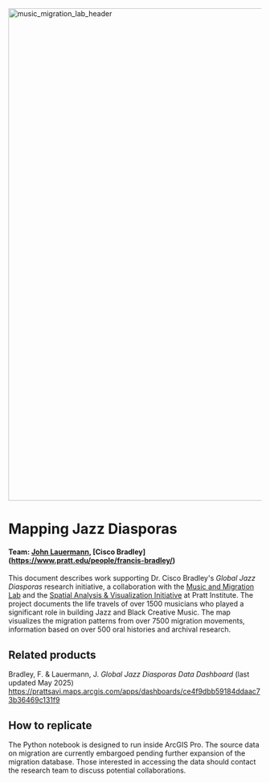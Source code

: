 <img width="2500" height="978" alt="music_migration_lab_header" src="https://github.com/user-attachments/assets/6e993bbb-cc74-4081-947c-6c4de8c7f83f" />


# Mapping Jazz Diasporas

#### Team: [John Lauermann](https://www.pratt.edu/people/john-lauermann/), [Cisco Bradley] (https://www.pratt.edu/people/francis-bradley/)

This document describes work supporting Dr. Cisco Bradley's _Global Jazz Diasporas_ research initiative, a collaboration with the [Music and Migration Lab](https://www.musicandmigration.com/) and the [Spatial Analysis & Visualization Initiative](https://www.pratt.edu/research/research-at-pratt/provosts-centers/spatial-analysis-visualization-initiative/) at Pratt Institute. The project documents the life travels of over 1500 musicians who played a significant role in building Jazz and Black Creative Music. The map visualizes the migration patterns from over 7500 migration movements, information based on over 500 oral histories and archival research. 


## Related products
Bradley, F. & Lauermann, J. _Global Jazz Diasporas Data Dashboard_ (last updated May 2025) https://prattsavi.maps.arcgis.com/apps/dashboards/ce4f9dbb59184ddaac73b36469c131f9


## How to replicate
The Python notebook is designed to run inside ArcGIS Pro. The source data on migration are currently embargoed pending further expansion of the migration database. Those interested in accessing the data should contact the research team to discuss potential collaborations. 



